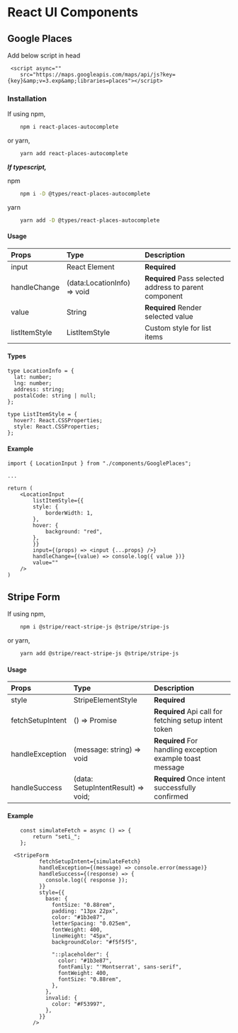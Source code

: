 # React UI Components

## Google Places

Add below script in head

```
 <script async=""
    src="https://maps.googleapis.com/maps/api/js?key={key}&amp;v=3.exp&amp;libraries=places"></script>
```

### Installation

If using npm,

```bash
    npm i react-places-autocomplete
```

or yarn,

```bash
    yarn add react-places-autocomplete
```

**_If typescript,_**

npm

```bash
    npm i -D @types/react-places-autocomplete
```

yarn

```bash
    yarn add -D @types/react-places-autocomplete
```

#### Usage

| Props         | Type                        | Description                                            |
| :------------ | :-------------------------- | :----------------------------------------------------- |
| input         | React Element               | **Required**                                           |
| handleChange  | (data:LocationInfo) => void | **Required** Pass selected address to parent component |
| value         | String                      | **Required** Render selected value                     |
| listItemStyle | ListItemStyle               | Custom style for list items                            |

#### Types

```
type LocationInfo = {
  lat: number;
  lng: number;
  address: string;
  postalCode: string | null;
};

type ListItemStyle = {
  hover?: React.CSSProperties;
  style: React.CSSProperties;
};

```

#### Example

```
import { LocationInput } from "./components/GooglePlaces";

...

return (
    <LocationInput
        listItemStyle={{
        style: {
            borderWidth: 1,
        },
        hover: {
            background: "red",
        },
        }}
        input={(props) => <input {...props} />}
        handleChange={(value) => console.log({ value })}
        value=""
    />
)

```

## Stripe Form

If using npm,

```bash
    npm i @stripe/react-stripe-js @stripe/stripe-js
```

or yarn,

```bash
    yarn add @stripe/react-stripe-js @stripe/stripe-js
```

#### Usage

| Props            | Type                               | Description                                               |
| :--------------- | :--------------------------------- | :-------------------------------------------------------- |
| style            | StripeElementStyle                 | **Required**                                              |
| fetchSetupIntent | () => Promise<string>              | **Required** Api call for fetching setup intent token     |
| handleException  | (message: string) => void          | **Required** For handling exception example toast message |
| handleSuccess    | (data: SetupIntentResult) => void; | **Required** Once intent successfully confirmed           |

#### Example

```
    const simulateFetch = async () => {
        return "seti_";
    };

  <StripeForm
          fetchSetupIntent={simulateFetch}
          handleException={(message) => console.error(message)}
          handleSuccess={(response) => {
            console.log({ response });
          }}
          style={{
            base: {
              fontSize: "0.88rem",
              padding: "13px 22px",
              color: "#1b3e87",
              letterSpacing: "0.025em",
              fontWeight: 400,
              lineHeight: "45px",
              backgroundColor: "#f5f5f5",

              "::placeholder": {
                color: "#1b3e87",
                fontFamily: "'Montserrat', sans-serif",
                fontWeight: 400,
                fontSize: "0.88rem",
              },
            },
            invalid: {
              color: "#F53997",
            },
          }}
        />
```
